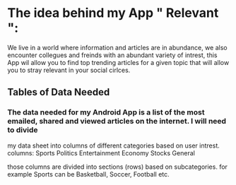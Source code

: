 
# The idea behind my App " Relevant ":
We live in a world where information and articles are in abundance, we also encounter collegues and freinds with an abundant variety of intrest, this App wil allow you to find top trending articles for a given topic that will allow you to stray relevant in your social cirlces.


## Tables of Data Needed

### The data needed for my Android App is a list of the  most emailed, shared and viewed articles on the internet. I will need to divide 
my data sheet into columns of different categories based on user intrest. 
columns:     Sports         Politics          Entertainment          Economy        Stocks         General  

those columns are divided into sections (rows) based on subcategories. for example Sports can be Basketball, Soccer, Football etc.


